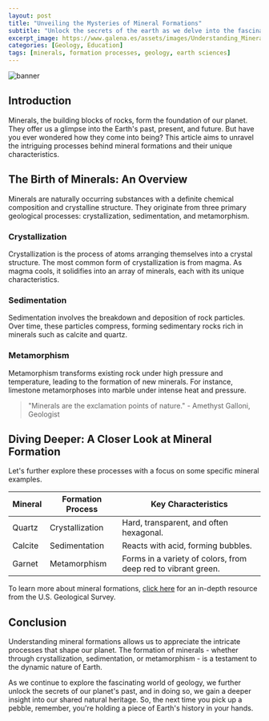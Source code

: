 ```yaml
---
layout: post
title: "Unveiling the Mysteries of Mineral Formations"
subtitle: "Unlock the secrets of the earth as we delve into the fascinating world of mineral formations."
excerpt_image: https://www.galena.es/assets/images/Understanding_Mineral_Formations.png
categories: [Geology, Education]
tags: [minerals, formation processes, geology, earth sciences]
---
```


![banner](https://www.galena.es/assets/images/Understanding_Mineral_Formations.png "Illustration depicting various mineral formations, showcasing the processes of crystallization, sedimentation, and metamorphism, with labels highlighting different minerals and their unique characteristics.")

## Introduction

Minerals, the building blocks of rocks, form the foundation of our planet. They offer us a glimpse into the Earth's past, present, and future. But have you ever wondered how they come into being? This article aims to unravel the intriguing processes behind mineral formations and their unique characteristics.

## The Birth of Minerals: An Overview

Minerals are naturally occurring substances with a definite chemical composition and crystalline structure. They originate from three primary geological processes: crystallization, sedimentation, and metamorphism.

### Crystallization

Crystallization is the process of atoms arranging themselves into a crystal structure. The most common form of crystallization is from magma. As magma cools, it solidifies into an array of minerals, each with its unique characteristics. 

### Sedimentation

Sedimentation involves the breakdown and deposition of rock particles. Over time, these particles compress, forming sedimentary rocks rich in minerals such as calcite and quartz.

### Metamorphism

Metamorphism transforms existing rock under high pressure and temperature, leading to the formation of new minerals. For instance, limestone metamorphoses into marble under intense heat and pressure.

> "Minerals are the exclamation points of nature." - Amethyst Galloni, Geologist

## Diving Deeper: A Closer Look at Mineral Formation

Let's further explore these processes with a focus on some specific mineral examples.

| Mineral | Formation Process | Key Characteristics |
|---|---|---|
| Quartz | Crystallization | Hard, transparent, and often hexagonal. |
| Calcite | Sedimentation | Reacts with acid, forming bubbles. |
| Garnet | Metamorphism | Forms in a variety of colors, from deep red to vibrant green. |

To learn more about mineral formations, [click here](https://www.usgs.gov/faqs/how-are-minerals-formed?qt-news_science_products=0#qt-news_science_products) for an in-depth resource from the U.S. Geological Survey.

## Conclusion

Understanding mineral formations allows us to appreciate the intricate processes that shape our planet. The formation of minerals - whether through crystallization, sedimentation, or metamorphism - is a testament to the dynamic nature of Earth. 

As we continue to explore the fascinating world of geology, we further unlock the secrets of our planet's past, and in doing so, we gain a deeper insight into our shared natural heritage. So, the next time you pick up a pebble, remember, you're holding a piece of Earth's history in your hands.